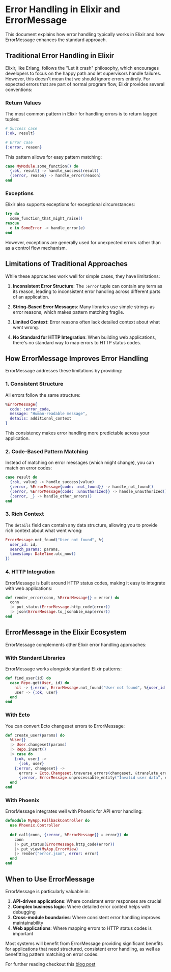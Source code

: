 # Error Handling in Elixir and ErrorMessage

This document explains how error handling typically works in Elixir and how ErrorMessage enhances the standard approach.

## Traditional Error Handling in Elixir

Elixir, like Erlang, follows the "Let it crash" philosophy, which encourages developers to focus on the happy path and let supervisors handle failures. However, this doesn't mean that we should ignore errors entirely. For expected errors that are part of normal program flow, Elixir provides several conventions:

### Return Values

The most common pattern in Elixir for handling errors is to return tagged tuples:

```elixir
# Success case
{:ok, result}

# Error case
{:error, reason}
```

This pattern allows for easy pattern matching:

```elixir
case MyModule.some_function() do
  {:ok, result} -> handle_success(result)
  {:error, reason} -> handle_error(reason)
end
```

### Exceptions

Elixir also supports exceptions for exceptional circumstances:

```elixir
try do
  some_function_that_might_raise()
rescue
  e in SomeError -> handle_error(e)
end
```

However, exceptions are generally used for unexpected errors rather than as a control flow mechanism.

## Limitations of Traditional Approaches

While these approaches work well for simple cases, they have limitations:

1. **Inconsistent Error Structure**: The `:error` tuple can contain any term as its reason, leading to inconsistent error handling across different parts of an application.

2. **String-Based Error Messages**: Many libraries use simple strings as error reasons, which makes pattern matching fragile.

3. **Limited Context**: Error reasons often lack detailed context about what went wrong.

4. **No Standard for HTTP Integration**: When building web applications, there's no standard way to map errors to HTTP status codes.

## How ErrorMessage Improves Error Handling

ErrorMessage addresses these limitations by providing:

### 1. Consistent Structure

All errors follow the same structure:

```elixir
%ErrorMessage{
  code: :error_code,
  message: "Human-readable message",
  details: additional_context
}
```

This consistency makes error handling more predictable across your application.

### 2. Code-Based Pattern Matching

Instead of matching on error messages (which might change), you can match on error codes:

```elixir
case result do
  {:ok, value} -> handle_success(value)
  {:error, %ErrorMessage{code: :not_found}} -> handle_not_found()
  {:error, %ErrorMessage{code: :unauthorized}} -> handle_unauthorized()
  {:error, _} -> handle_other_errors()
end
```

### 3. Rich Context

The `details` field can contain any data structure, allowing you to provide rich context about what went wrong:

```elixir
ErrorMessage.not_found("User not found", %{
  user_id: id,
  search_params: params,
  timestamp: DateTime.utc_now()
})
```

### 4. HTTP Integration

ErrorMessage is built around HTTP status codes, making it easy to integrate with web applications:

```elixir
def render_error(conn, %ErrorMessage{} = error) do
  conn
  |> put_status(ErrorMessage.http_code(error))
  |> json(ErrorMessage.to_jsonable_map(error))
end
```

## ErrorMessage in the Elixir Ecosystem

ErrorMessage complements other Elixir error handling approaches:

### With Standard Libraries

ErrorMessage works alongside standard Elixir patterns:

```elixir
def find_user(id) do
  case Repo.get(User, id) do
    nil -> {:error, ErrorMessage.not_found("User not found", %{user_id: id})}
    user -> {:ok, user}
  end
end
```

### With Ecto

You can convert Ecto changeset errors to ErrorMessage:

```elixir
def create_user(params) do
  %User{}
  |> User.changeset(params)
  |> Repo.insert()
  |> case do
    {:ok, user} -> 
      {:ok, user}
    {:error, changeset} ->
      errors = Ecto.Changeset.traverse_errors(changeset, &translate_error/1)
      {:error, ErrorMessage.unprocessable_entity("Invalid user data", errors)}
  end
end
```

### With Phoenix

ErrorMessage integrates well with Phoenix for API error handling:

```elixir
defmodule MyApp.FallbackController do
  use Phoenix.Controller
  
  def call(conn, {:error, %ErrorMessage{} = error}) do
    conn
    |> put_status(ErrorMessage.http_code(error))
    |> put_view(MyApp.ErrorView)
    |> render("error.json", error: error)
  end
end
```

## When to Use ErrorMessage

ErrorMessage is particularly valuable in:

1. **API-driven applications**: Where consistent error responses are crucial
2. **Complex business logic**: Where detailed error context helps with debugging
3. **Cross-module boundaries**: Where consistent error handling improves maintainability
4. **Web applications**: Where mapping errors to HTTP status codes is important

Most systems will benefit from ErrorMessage providing significant benefits for applications that need structured, consistent error handling, as well as benefitting pattern matching on error codes.

For further reading checkout this [blog post](https://learn-elixir.dev/blogs/safer-error-systems-in-elixir)
